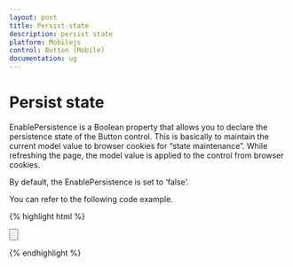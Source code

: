 ```yaml
---
layout: post
title: Persist-state
description: persist state
platform: Mobilejs
control: Button (Mobile)
documentation: ug
---
```


# Persist state

EnablePersistence is a Boolean property that allows you to declare the persistence state of the Button control. This is basically to maintain the current model value to browser cookies for “state maintenance”. While refreshing the page, the model value is applied to the control from browser cookies.

By default, the EnablePersistence is set to ‘false’.

You can refer to the following code example.

{% highlight html %}

<input id="sample_button" type="button" data-role="ejmbutton" data-ej-text="button" data-ej-enablepersistence="true" />

{% endhighlight %}
